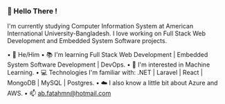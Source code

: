 ### 👋 Hello There !
  
I'm currently studying Computer Information System at American International University-Bangladesh. I love working on Full Stack Web Development and Embedded System Software projects.

• 👨 He/Him
• 📚 I'm learning Full Stack Web Development | Embedded System Software Development | DevOps.
• 🤩 I'm interested in Machine Learning.
• 💻 Technologies I'm familiar with: .NET | Laravel | React | MongoDB | MySQL | Postgres.
• ☁️ I also know a little bit about Azure and AWS.
• 📫 ab.fatahmn@hotmail.com